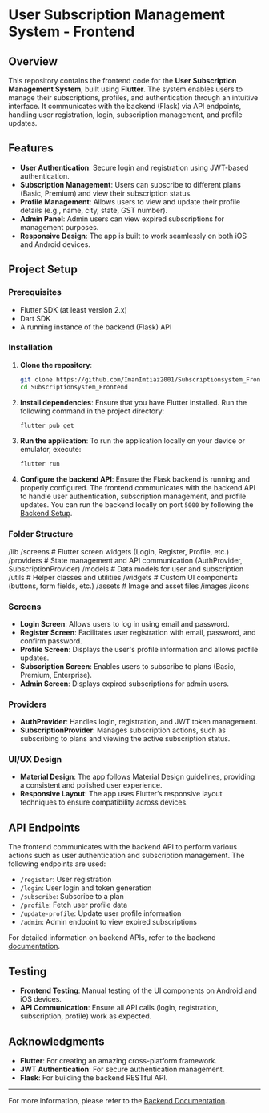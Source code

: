 # User Subscription Management System - Frontend

## Overview
This repository contains the frontend code for the **User Subscription Management System**, built using **Flutter**. The system enables users to manage their subscriptions, profiles, and authentication through an intuitive interface. It communicates with the backend (Flask) via API endpoints, handling user registration, login, subscription management, and profile updates.

## Features
- **User Authentication**: Secure login and registration using JWT-based authentication.
- **Subscription Management**: Users can subscribe to different plans (Basic, Premium) and view their subscription status.
- **Profile Management**: Allows users to view and update their profile details (e.g., name, city, state, GST number).
- **Admin Panel**: Admin users can view expired subscriptions for management purposes.
- **Responsive Design**: The app is built to work seamlessly on both iOS and Android devices.

## Project Setup

### Prerequisites
- Flutter SDK (at least version 2.x)
- Dart SDK
- A running instance of the backend (Flask) API

### Installation

1. **Clone the repository**:
    ```bash
    git clone https://github.com/ImanImtiaz2001/Subscriptionsystem_Frontend.git
    cd Subscriptionsystem_Frontend
    ```

2. **Install dependencies**:
    Ensure that you have Flutter installed. Run the following command in the project directory:
    ```bash
    flutter pub get
    ```

3. **Run the application**:
    To run the application locally on your device or emulator, execute:
    ```bash
    flutter run
    ```

4. **Configure the backend API**:
    Ensure the Flask backend is running and properly configured. The frontend communicates with the backend API to handle user authentication, subscription management, and profile updates. You can run the backend locally on port `5000` by following the [Backend Setup](https://github.com/ImanImtiaz2001/Eliteit_backend).

### Folder Structure

/lib /screens # Flutter screen widgets (Login, Register, Profile, etc.) /providers # State management and API communication (AuthProvider, SubscriptionProvider) /models # Data models for user and subscription /utils # Helper classes and utilities /widgets # Custom UI components (buttons, form fields, etc.) /assets # Image and asset files /images /icons


### Screens
- **Login Screen**: Allows users to log in using email and password.
- **Register Screen**: Facilitates user registration with email, password, and confirm password.
- **Profile Screen**: Displays the user's profile information and allows profile updates.
- **Subscription Screen**: Enables users to subscribe to plans (Basic, Premium, Enterprise).
- **Admin Screen**: Displays expired subscriptions for admin users.

### Providers
- **AuthProvider**: Handles login, registration, and JWT token management.
- **SubscriptionProvider**: Manages subscription actions, such as subscribing to plans and viewing the active subscription status.

### UI/UX Design
- **Material Design**: The app follows Material Design guidelines, providing a consistent and polished user experience.
- **Responsive Layout**: The app uses Flutter’s responsive layout techniques to ensure compatibility across devices.

## API Endpoints
The frontend communicates with the backend API to perform various actions such as user authentication and subscription management. The following endpoints are used:
- `/register`: User registration
- `/login`: User login and token generation
- `/subscribe`: Subscribe to a plan
- `/profile`: Fetch user profile data
- `/update-profile`: Update user profile information
- `/admin`: Admin endpoint to view expired subscriptions

For detailed information on backend APIs, refer to the backend [documentation](https://github.com/ImanImtiaz2001/Eliteit_backend).

## Testing
- **Frontend Testing**: Manual testing of the UI components on Android and iOS devices.
- **API Communication**: Ensure all API calls (login, registration, subscription, profile) work as expected.

## Acknowledgments
- **Flutter**: For creating an amazing cross-platform framework.
- **JWT Authentication**: For secure authentication management.
- **Flask**: For building the backend RESTful API.

---

For more information, please refer to the [Backend Documentation](https://github.com/ImanImtiaz2001/Eliteit_backend).


